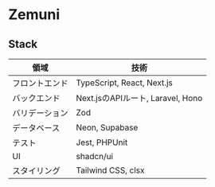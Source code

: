 # Zemuni

## Stack
| 領域         | 技術                     |
|--------------|--------------------------|
| フロントエンド | TypeScript, React, Next.js |
| バックエンド   | Next.jsのAPIルート, Laravel, Hono |
| バリデーション | Zod                      |
| データベース   | Neon, Supabase           |
| テスト       | Jest, PHPUnit            |
| UI           | shadcn/ui                |
| スタイリング | Tailwind CSS, clsx       |

